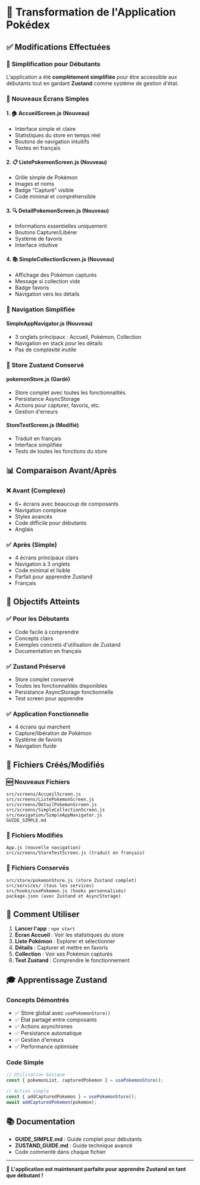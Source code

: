 # 🔄 Transformation de l'Application Pokédex

## ✅ Modifications Effectuées

### 🧹 **Simplification pour Débutants**

L'application a été **complètement simplifiée** pour être accessible aux débutants tout en gardant **Zustand** comme système de gestion d'état.

### 📱 **Nouveaux Écrans Simples**

#### 1. 🏠 **AccueilScreen.js** (Nouveau)
- Interface simple et claire
- Statistiques du store en temps réel
- Boutons de navigation intuitifs
- Textes en français

#### 2. 📋 **ListePokemonScreen.js** (Nouveau)
- Grille simple de Pokémon
- Images et noms
- Badge "Capturé" visible
- Code minimal et compréhensible

#### 3. 🔍 **DetailPokemonScreen.js** (Nouveau)
- Informations essentielles uniquement
- Boutons Capturer/Libérer
- Système de favoris
- Interface intuitive

#### 4. 📚 **SimpleCollectionScreen.js** (Nouveau)
- Affichage des Pokémon capturés
- Message si collection vide
- Badge favoris
- Navigation vers les détails

### 🧭 **Navigation Simplifiée**

#### **SimpleAppNavigator.js** (Nouveau)
- 3 onglets principaux : Accueil, Pokémon, Collection
- Navigation en stack pour les détails
- Pas de complexité inutile

### 🧰 **Store Zustand Conservé**

#### **pokemonStore.js** (Gardé)
- Store complet avec toutes les fonctionnalités
- Persistance AsyncStorage
- Actions pour capturer, favoris, etc.
- Gestion d'erreurs

#### **StoreTestScreen.js** (Modifié)
- Traduit en français
- Interface simplifiée
- Tests de toutes les fonctions du store

## 📊 **Comparaison Avant/Après**

### ❌ **Avant (Complexe)**
- 6+ écrans avec beaucoup de composants
- Navigation complexe
- Styles avancés
- Code difficile pour débutants
- Anglais

### ✅ **Après (Simple)**
- 4 écrans principaux clairs
- Navigation à 3 onglets
- Code minimal et lisible
- Parfait pour apprendre Zustand
- Français

## 🎯 **Objectifs Atteints**

### ✅ **Pour les Débutants**
- Code facile à comprendre
- Concepts clairs
- Exemples concrets d'utilisation de Zustand
- Documentation en français

### ✅ **Zustand Préservé**
- Store complet conservé
- Toutes les fonctionnalités disponibles
- Persistance AsyncStorage fonctionnelle
- Test screen pour apprendre

### ✅ **Application Fonctionnelle**
- 4 écrans qui marchent
- Capture/libération de Pokémon
- Système de favoris
- Navigation fluide

## 📁 **Fichiers Créés/Modifiés**

### 🆕 **Nouveaux Fichiers**
```
src/screens/AccueilScreen.js
src/screens/ListePokemonScreen.js  
src/screens/DetailPokemonScreen.js
src/screens/SimpleCollectionScreen.js
src/navigation/SimpleAppNavigator.js
GUIDE_SIMPLE.md
```

### 📝 **Fichiers Modifiés**
```
App.js (nouvelle navigation)
src/screens/StoreTestScreen.js (traduit en français)
```

### 🔄 **Fichiers Conservés**
```
src/store/pokemonStore.js (store Zustand complet)
src/services/ (tous les services)
src/hooks/usePokemon.js (hooks personnalisés)
package.json (avec Zustand et AsyncStorage)
```

## 🚀 **Comment Utiliser**

1. **Lancer l'app** : `npm start`
2. **Écran Accueil** : Voir les statistiques du store
3. **Liste Pokémon** : Explorer et sélectionner
4. **Détails** : Capturer et mettre en favoris
5. **Collection** : Voir ses Pokémon capturés
6. **Test Zustand** : Comprendre le fonctionnement

## 🎓 **Apprentissage Zustand**

### **Concepts Démontrés**
- ✅ Store global avec `usePokemonStore()`
- ✅ État partagé entre composants
- ✅ Actions asynchrones
- ✅ Persistance automatique
- ✅ Gestion d'erreurs
- ✅ Performance optimisée

### **Code Simple**
```javascript
// Utilisation basique
const { pokemonList, capturedPokemon } = usePokemonStore();

// Action simple
const { addCapturedPokemon } = usePokemonStore();
await addCapturedPokemon(pokemon);
```

## 📚 **Documentation**

- **GUIDE_SIMPLE.md** : Guide complet pour débutants
- **ZUSTAND_GUIDE.md** : Guide technique avancé
- Code commenté dans chaque fichier

---

🎉 **L'application est maintenant parfaite pour apprendre Zustand en tant que débutant !**
